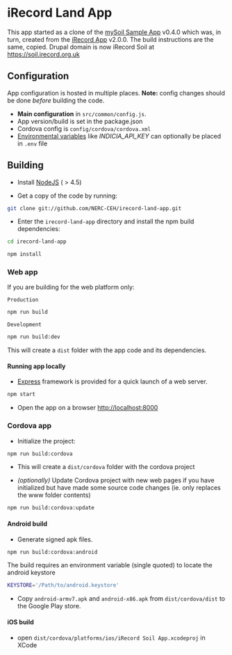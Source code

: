 # iRecord Land App

This app started as a clone of the  [mySoil Sample App](https://github.com/NERC-CEH/mysoil-sample-app) v0.4.0 which was, in turn, created from the [iRecord App](https://github.com/NERC-CEH/irecord-app) v2.0.0. The build instructions are the same, copied.  Drupal domain is now iRecord Soil at https://soil.irecord.org.uk

## Configuration

App configuration is hosted in multiple places. **Note:** config changes should be done *before* building the code.

* **Main configuration** in `src/common/config.js`.
* App version/build is set in the package.json
* Cordova config is `config/cordova/cordova.xml`
* [Environmental variables](https://wiki.archlinux.org/index.php/environment_variables) like *INDICIA_API_KEY* can optionally be placed in `.env` file


## Building

- Install [NodeJS](http://nodejs.org/) ( > 4.5)

- Get a copy of the code by running:

```bash
git clone git://github.com/NERC-CEH/irecord-land-app.git
```

- Enter the `irecord-land-app` directory and install the npm build dependencies:

```bash
cd irecord-land-app
```
```bash
npm install
```

### Web app

If you are building for the web platform only:

`Production`

```bash
npm run build
```

`Development`

```bash
npm run build:dev
```

This will create a `dist` folder with the app code and its dependencies.


#### Running app locally

- [Express](http://expressjs.com/) framework is provided for a quick
launch of a web server.

```bash
npm start
```

- Open the app on a browser [http://localhost:8000](http://localhost:8000)


### Cordova app

- Initialize the project:

```bash
npm run build:cordova
```

- This will create a `dist/cordova` folder with the cordova project

- *(optionally)* Update Cordova project with new web pages if you have initialized
 but have made some source code changes (ie. only replaces the www folder contents)

```bash
npm run build:cordova:update
```

#### Android build

- Generate signed apk files.

```bash
npm run build:cordova:android
```
The build requires an environment variable (single quoted) to locate the android keystore
```bash
KEYSTORE='/Path/to/android.keystore'
```
- Copy `android-armv7.apk` and `android-x86.apk` from `dist/cordova/dist` to the Google Play store.

#### iOS build

- open `dist/cordova/platforms/ios/iRecord Soil App.xcodeproj` in XCode